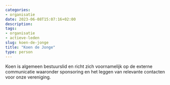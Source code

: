 ```yaml
---
categories:
- organisatie
date: 2023-06-08T15:07:16+02:00
description:
tags:
- organisatie
- actieve-leden
slug: koen-de-jonge
title: "Koen de Jonge"
type: person
---
```


Koen is algemeen bestuurslid en richt zich voornamelijk op de externe communicatie waaronder sponsoring en het leggen van relevante contacten voor onze vereniging.
